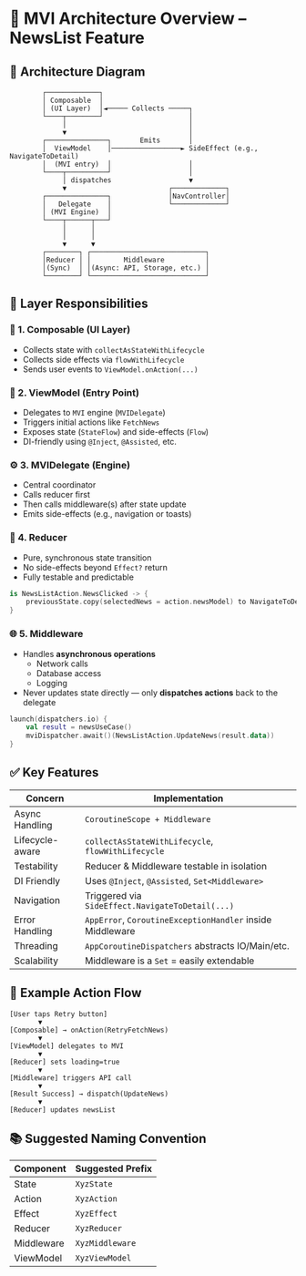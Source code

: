 # 🧭 MVI Architecture Overview – NewsList Feature

## 📐 Architecture Diagram

```
        ┌─────────────┐
        │ Composable  │
        │ (UI Layer)  │◄───── Collects ─────┐
        └────┬────────┘                     │
             │                              │
             ▼                              │
        ┌───────────────┐       Emits       │
        │  ViewModel    │─────────────────► SideEffect (e.g., NavigateToDetail)
        │  (MVI entry)  │                   │
        └────┬──────────┘                   │
             │ dispatches                   ▼
             ▼                         ┌─────────────┐
        ┌───────────────┐              │NavController│
        │   Delegate    │              └─────────────┘
        │ (MVI Engine)  │
        └────┬──────┬───┘
             │      │
             │      │
             ▼      ▼
        ┌────────┐ ┌────────────────────────────┐
        │Reducer │ │        Middleware          │
        │(Sync)  │ │(Async: API, Storage, etc.) │
        └────────┘ └────────────────────────────┘
```

## 🧱 Layer Responsibilities

### 🧩 1. **Composable (UI Layer)**
- Collects state with `collectAsStateWithLifecycle`
- Collects side effects via `flowWithLifecycle`
- Sends user events to `ViewModel.onAction(...)`

### 🧠 2. **ViewModel (Entry Point)**
- Delegates to `MVI` engine (`MVIDelegate`)
- Triggers initial actions like `FetchNews`
- Exposes state (`StateFlow`) and side-effects (`Flow`)
- DI-friendly using `@Inject`, `@Assisted`, etc.

### ⚙️ 3. **MVIDelegate (Engine)**
- Central coordinator
- Calls reducer first
- Then calls middleware(s) after state update
- Emits side-effects (e.g., navigation or toasts)

### 🔁 4. **Reducer**
- Pure, synchronous state transition
- No side-effects beyond `Effect?` return
- Fully testable and predictable

```kotlin
is NewsListAction.NewsClicked -> {
    previousState.copy(selectedNews = action.newsModel) to NavigateToDetail(action.newsModel)
}
```

### 🌐 5. **Middleware**
- Handles **asynchronous operations**
  - Network calls
  - Database access
  - Logging
- Never updates state directly — only **dispatches actions** back to the delegate

```kotlin
launch(dispatchers.io) {
    val result = newsUseCase()
    mviDispatcher.await()(NewsListAction.UpdateNews(result.data))
}
```

## ✅ Key Features

| Concern | Implementation |
|--------|----------------|
| Async Handling | `CoroutineScope + Middleware` |
| Lifecycle-aware | `collectAsStateWithLifecycle`, `flowWithLifecycle` |
| Testability | Reducer & Middleware testable in isolation |
| DI Friendly | Uses `@Inject`, `@Assisted`, `Set<Middleware>` |
| Navigation | Triggered via `SideEffect.NavigateToDetail(...)` |
| Error Handling | `AppError`, `CoroutineExceptionHandler` inside Middleware |
| Threading | `AppCoroutineDispatchers` abstracts IO/Main/etc. |
| Scalability | Middleware is a `Set` = easily extendable |

## 📌 Example Action Flow

```
[User taps Retry button]
       ▼
[Composable] → onAction(RetryFetchNews)
       ▼
[ViewModel] delegates to MVI
       ▼
[Reducer] sets loading=true
       ▼
[Middleware] triggers API call
       ▼
[Result Success] → dispatch(UpdateNews)
       ▼
[Reducer] updates newsList
```

## 📚 Suggested Naming Convention

| Component | Suggested Prefix |
|----------|------------------|
| State     | `XyzState`       |
| Action    | `XyzAction`      |
| Effect    | `XyzEffect`      |
| Reducer   | `XyzReducer`     |
| Middleware| `XyzMiddleware`  |
| ViewModel | `XyzViewModel`   |